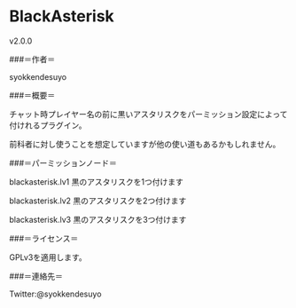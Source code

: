 BlackAsterisk
=============

v2.0.0



###＝作者＝

syokkendesuyo


###＝概要＝

チャット時プレイヤー名の前に黒いアスタリスクをパーミッション設定によって付けれるプラグイン。

前科者に対し使うことを想定していますが他の使い道もあるかもしれません。

###＝パーミッションノード＝

blackasterisk.lv1 黒のアスタリスクを1つ付けます

blackasterisk.lv2 黒のアスタリスクを2つ付けます

blackasterisk.lv3 黒のアスタリスクを3つ付けます




###＝ライセンス＝

GPLv3を適用します。


###＝連絡先＝

Twitter:@syokkendesuyo
